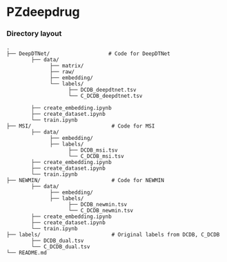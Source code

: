 # PZdeepdrug

### Directory layout

    .
    ├── DeepDTNet/                   # Code for DeepDTNet
            ├── data/
                  ├── matrix/
                  ├── raw/
                  ├── embedding/
                  └── labels/
                        ├── DCDB_deepdtnet.tsv
                        └── C_DCDB_deepdtnet.tsv
                  
            ├── create_embedding.ipynb
            ├── create_dataset.ipynb
            └── train.ipynb
    ├── MSI/                          # Code for MSI
            ├── data/
                  ├── embedding/
                  ├── labels/
                        ├── DCDB_msi.tsv
                        └── C_DCDB_msi.tsv
            ├── create_embedding.ipynb
            ├── create_dataset.ipynb
            └── train.ipynb
    ├── NEWMIN/                       # Code for NEWMIN
            ├── data/
                  ├── embedding/
                  ├── labels/
                        ├── DCDB_newmin.tsv
                        └── C_DCDB_newmin.tsv
            ├── create_embedding.ipynb
            ├── create_dataset.ipynb
            └── train.ipynb 
    ├── labels/                       # Original labels from DCDB, C_DCDB
            ├── DCDB_dual.tsv
            └── C_DCDB_dual.tsv
    └── README.md
